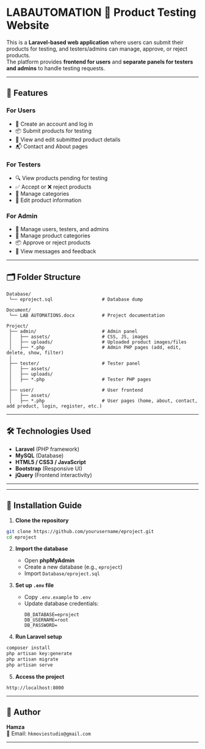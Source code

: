 # LABAUTOMATION  🧪 Product Testing Website

This is a **Laravel-based web application** where users can submit their products for testing, and testers/admins can manage, approve, or reject products.  
The platform provides **frontend for users** and **separate panels for testers and admins** to handle testing requests.

---

## 🌟 Features

### **For Users**
- 📝 Create an account and log in
- 📦 Submit products for testing
- 📄 View and edit submitted product details
- 📬 Contact and About pages

### **For Testers**
- 🔍 View products pending for testing
- ✅ Accept or ❌ reject products
- 📂 Manage categories
- 📝 Edit product information

### **For Admin**
- 👥 Manage users, testers, and admins
- 📂 Manage product categories
- 📦 Approve or reject products
- 📜 View messages and feedback

---

## 🗂 Folder Structure

```
Database/
 └── eproject.sql                  # Database dump

Document/
 └── LAB AUTOMATIONS.docx          # Project documentation

Project/
 ├── admin/                        # Admin panel
 │   ├── assets/                   # CSS, JS, images
 │   ├── uploads/                  # Uploaded product images/files
 │   ├── *.php                     # Admin PHP pages (add, edit, delete, show, filter)
 │
 ├── tester/                       # Tester panel
 │   ├── assets/
 │   ├── uploads/
 │   ├── *.php                     # Tester PHP pages
 │
 ├── user/                         # User frontend
 │   ├── assets/
 │   ├── *.php                     # User pages (home, about, contact, add product, login, register, etc.)
```

---

## 🛠 Technologies Used
- **Laravel** (PHP framework)
- **MySQL** (Database)
- **HTML5 / CSS3 / JavaScript**
- **Bootstrap** (Responsive UI)
- **jQuery** (Frontend interactivity)

---

---

## 🚀 Installation Guide

1. **Clone the repository**
```bash
git clone https://github.com/yourusername/eproject.git
cd eproject
```

2. **Import the database**
   - Open **phpMyAdmin**
   - Create a new database (e.g., `eproject`)
   - Import `Database/eproject.sql`

3. **Set up `.env` file**
   - Copy `.env.example` to `.env`
   - Update database credentials:
     ```
     DB_DATABASE=eproject
     DB_USERNAME=root
     DB_PASSWORD=
     ```

4. **Run Laravel setup**
```bash
composer install
php artisan key:generate
php artisan migrate
php artisan serve
```

5. **Access the project**
```
http://localhost:8000
```

---

## 👤 Author
**Hamza**  
📧 Email: `hkmoviestudio@gmail.com`

---
